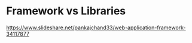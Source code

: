 # Framework vs Libraries
https://www.slideshare.net/pankajchand33/web-application-framework-34117877
